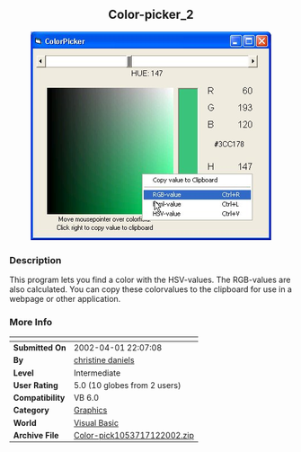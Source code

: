 ﻿<div align="center">

## Color\-picker\_2

<img src="PIC20027121216543008.jpg">
</div>

### Description

This program lets you find a color with the HSV-values. The RGB-values are also calculated. You can copy these colorvalues to the clipboard for use in a webpage or other application.
 
### More Info
 


<span>             |<span>
---                |---
**Submitted On**   |2002-04-01 22:07:08
**By**             |[christine daniels](https://github.com/Planet-Source-Code/PSCIndex/blob/master/ByAuthor/christine-daniels.md)
**Level**          |Intermediate
**User Rating**    |5.0 (10 globes from 2 users)
**Compatibility**  |VB 6\.0
**Category**       |[Graphics](https://github.com/Planet-Source-Code/PSCIndex/blob/master/ByCategory/graphics__1-46.md)
**World**          |[Visual Basic](https://github.com/Planet-Source-Code/PSCIndex/blob/master/ByWorld/visual-basic.md)
**Archive File**   |[Color\-pick1053717122002\.zip](https://github.com/Planet-Source-Code/christine-daniels-color-picker-2__1-36837/archive/master.zip)








